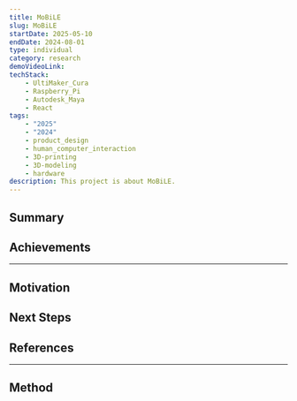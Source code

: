 ```yaml
---
title: MoBiLE
slug: MoBiLE
startDate: 2025-05-10
endDate: 2024-08-01
type: individual
category: research
demoVideoLink:
techStack:
    - UltiMaker_Cura
    - Raspberry_Pi
    - Autodesk_Maya
    - React
tags:
    - "2025"
    - "2024"
    - product_design
    - human_computer_interaction
    - 3D-printing
    - 3D-modeling
    - hardware
description: This project is about MoBiLE.
---
```


## Summary

## Achievements

---

## Motivation

## Next Steps

## References

---

## Method
